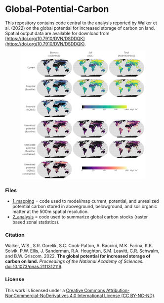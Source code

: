 # Global-Potential-Carbon

This repository contains code central to the analysis reported by Walker et al. (2022) on the global potential for increased storage of carbon on land. Spatial output data are available for download from [https://doi.org/10.7910/DVN/DSDDQK](https://doi.org/10.7910/DVN/DSDDQK).

<p align="center">
	<img src="./output_maps.png" alt="Global maps of carbon storage" width="80%" syle="border: 1px solid black;"/>
</p>

### Files

* [1_mapping](./1_mapping) = code used to model/map current, potential, and unrealized potential carbon stored in aboveground, belowground, and soil organic matter at the 500m spatial resolution.
* [2_analysis](./2_analysis) = code used to summarize global carbon stocks (raster based zonal statistics).

### Citation

Walker, W.S., S.R. Gorelik, S.C. Cook-Patton, A. Baccini, M.K. Farina, K.K. Solvik, P.W. Ellis, J. Sanderman, R.A. Houghton, S.M. Leavitt, C.R. Schwalm, and B.W. Griscom. 2022. **The global potential for increased storage of carbon on land.** *Proceedings of the National Academy of Sciences.* [doi:10.1073/pnas.2111312119](https://doi.org/10.1073/pnas.2111312119).

### License

This work is licensed under a [Creative Commons Attribution-NonCommercial-NoDerivatives 4.0 International License (CC BY-NC-ND)](http://creativecommons.org/licenses/by-nc-nd/4.0/).